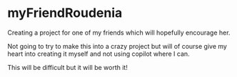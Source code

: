 # myFriendRoudenia

Creating a project for one of my friends which will hopefully encourage her. 

Not going to try to make this into a crazy project but will of course give my heart into creating it myself and not using copilot where I can.

This will be difficult but it will be worth it!